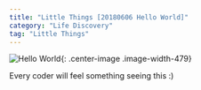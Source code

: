 ```yaml
---
title: "Little Things [20180606 Hello World]"
category: "Life Discovery"
tag: "Little Things"
---
```


![Hello World](https://raw.githubusercontent.com/joshua19881228/my_blogs/master/Life_Discovery/Little_Things/figures/20180606.jpg "Hello World"){: .center-image .image-width-479}

Every coder will feel something seeing this :)